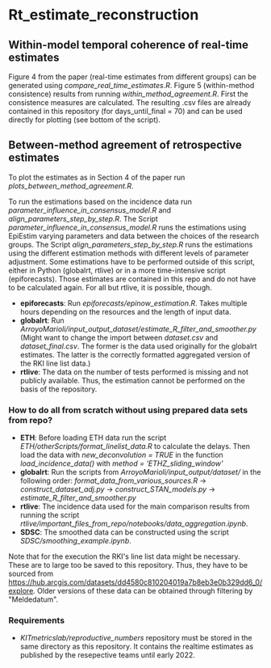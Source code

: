 # Rt_estimate_reconstruction #

## Within-model temporal coherence of real-time estimates ##

Figure 4 from the paper (real-time estimates from different groups) can be generated using *compare_real_time_estimates.R*. Figure 5 (within-method consistence) results from running *within_method_agreement.R*. First the consistence measures are calculated. The resulting .csv files are already contained in this repository (for days_until_final = 70) and can be used directly for plotting (see bottom of the script).

## Between-method agreement of retrospective estimates ##

To plot the estimates as in Section 4 of the paper run *plots_between_method_agreement.R*.

To run the estimations based on the incidence data run *parameter_influence_in_consensus_model.R* and *align_parameters_step_by_step.R*. The Script *parameter_influence_in_consensus_model.R* runs the estimations using EpiEstim varying parameters and data between the choices of the research groups. The Script *align_parameters_step_by_step.R* runs the estimations using the different estimation methods with different levels of parameter adjustment. Some estimations have to be performed outside of this script, either in Python (globalrt, rtlive) or in a more time-intensive script (epiforecasts). Those estimates are contained in this repo and do not have to be calculated again. For all but rtlive, it is possible, though.
- **epiforecasts**: Run *epiforecasts/epinow_estimation.R*. Takes multiple hours depending on the resources and the length of input data.
- **globalrt**: Run *ArroyoMarioli/input_output_dataset/estimate_R_filter_and_smoother.py* (Might want to change the import between *dataset.csv* and *dataset_final.csv*. The former is the data used originally for the globalrt estimates. The latter is the correctly formatted aggregated version of the RKI line list data.)
- **rtlive**: The data on the number of tests performed is missing and not publicly available. Thus, the estimation cannot be performed on the basis of the repository.

### How to do all from scratch without using prepared data sets from repo? ###
- **ETH**: Before loading ETH data run the script *ETH/otherScripts/format_linelist_data.R* to calculate the delays. Then load the data with *new_deconvolution = TRUE* in the function *load_incidence_data()* with *method = 'ETHZ_sliding_window'*
- **globalrt**: Run the scripts from *ArroyoMarioli/input_output/dataset/* in the following order: *format_data_from_various_sources.R* -> *construct_dataset_adj.py* -> *construct_STAN_models.py* -> *estimate_R_filter_and_smoother.py*
- **rtlive**: The incidence data used for the main comparison results from running the script *rtlive/important_files_from_repo/notebooks/data_aggregation.ipynb*.
- **SDSC**: The smoothed data can be constructed using the script *SDSC/smoothing_example.ipynb*.

Note that for the execution the RKI's line list data might be necessary. These are to large too be saved to this repository. Thus, they have to be sourced from https://hub.arcgis.com/datasets/dd4580c810204019a7b8eb3e0b329dd6_0/explore. Older versions of these data can be obtained through filtering by "Meldedatum".

### Requirements ###
- *KITmetricslab/reproductive_numbers* repository must be stored in the same directory as this repository. It contains the realtime estimates as published by the resepective teams until early 2022.
